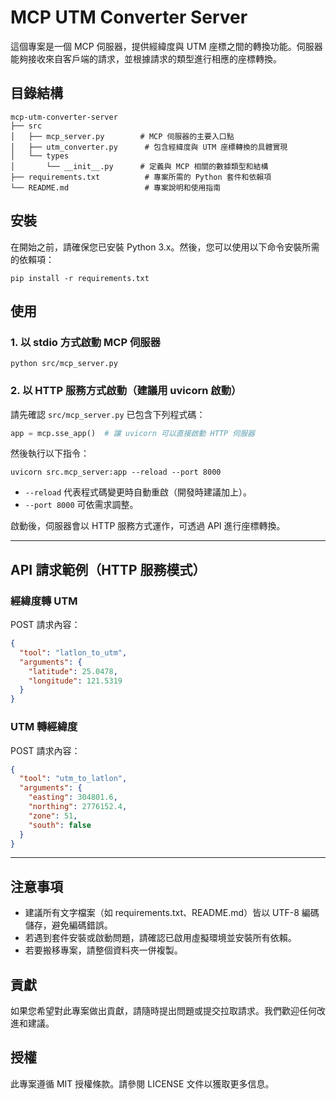 # MCP UTM Converter Server

這個專案是一個 MCP 伺服器，提供經緯度與 UTM 座標之間的轉換功能。伺服器能夠接收來自客戶端的請求，並根據請求的類型進行相應的座標轉換。

## 目錄結構

```
mcp-utm-converter-server
├── src
│   ├── mcp_server.py        # MCP 伺服器的主要入口點
│   ├── utm_converter.py      # 包含經緯度與 UTM 座標轉換的具體實現
│   └── types
│       └── __init__.py      # 定義與 MCP 相關的數據類型和結構
├── requirements.txt          # 專案所需的 Python 套件和依賴項
└── README.md                 # 專案說明和使用指南
```

## 安裝

在開始之前，請確保您已安裝 Python 3.x。然後，您可以使用以下命令安裝所需的依賴項：

```
pip install -r requirements.txt
```

## 使用

### 1. 以 stdio 方式啟動 MCP 伺服器

```
python src/mcp_server.py
```

### 2. 以 HTTP 服務方式啟動（建議用 uvicorn 啟動）

請先確認 `src/mcp_server.py` 已包含下列程式碼：
```python
app = mcp.sse_app()  # 讓 uvicorn 可以直接啟動 HTTP 伺服器
```

然後執行以下指令：
```
uvicorn src.mcp_server:app --reload --port 8000
```
- `--reload` 代表程式碼變更時自動重啟（開發時建議加上）。
- `--port 8000` 可依需求調整。

啟動後，伺服器會以 HTTP 服務方式運作，可透過 API 進行座標轉換。

---

## API 請求範例（HTTP 服務模式）

### 經緯度轉 UTM

POST 請求內容：
```json
{
  "tool": "latlon_to_utm",
  "arguments": {
    "latitude": 25.0478,
    "longitude": 121.5319
  }
}
```

### UTM 轉經緯度

POST 請求內容：
```json
{
  "tool": "utm_to_latlon",
  "arguments": {
    "easting": 304801.6,
    "northing": 2776152.4,
    "zone": 51,
    "south": false
  }
}
```

---

## 注意事項
- 建議所有文字檔案（如 requirements.txt、README.md）皆以 UTF-8 編碼儲存，避免編碼錯誤。
- 若遇到套件安裝或啟動問題，請確認已啟用虛擬環境並安裝所有依賴。
- 若要搬移專案，請整個資料夾一併複製。

## 貢獻

如果您希望對此專案做出貢獻，請隨時提出問題或提交拉取請求。我們歡迎任何改進和建議。

## 授權

此專案遵循 MIT 授權條款。請參閱 LICENSE 文件以獲取更多信息。